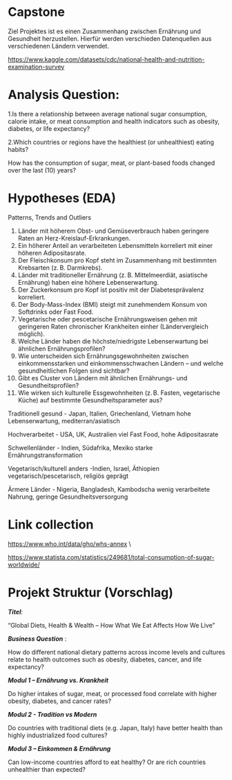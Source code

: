 # Capstone

Ziel Projektes ist es einen Zusammenhang zwischen Ernährung und Gesundheit herzustellen. Hierfür werden verschieden Datenquellen aus verschiedenen Ländern verwendet.

https://www.kaggle.com/datasets/cdc/national-health-and-nutrition-examination-survey


# Analysis Question:
1.Is there a relationship between average national sugar consumption, calorie intake, or meat consumption and health indicators such as obesity, diabetes, or life expectancy?

2.Which countries or regions have the healthiest (or unhealthiest) eating habits?

How has the consumption of sugar, meat, or plant-based foods changed over the last (10) years?


# Hypotheses (EDA)
Patterns, Trends and Outliers 
1. Länder mit höherem Obst- und Gemüseverbrauch haben geringere Raten an Herz-Kreislauf-Erkrankungen.
2. Ein höherer Anteil an verarbeiteten Lebensmitteln korreliert mit einer höheren Adipositasrate.
3. Der Fleischkonsum pro Kopf steht im Zusammenhang mit bestimmten Krebsarten (z. B. Darmkrebs).
4. Länder mit traditioneller Ernährung (z. B. Mittelmeerdiät, asiatische Ernährung) haben eine höhere Lebenserwartung.
5. Der Zuckerkonsum pro Kopf ist positiv mit der Diabetesprävalenz korreliert.
6. Der Body-Mass-Index (BMI) steigt mit zunehmendem Konsum von Softdrinks oder Fast Food.
7.  Vegetarische oder pescetarische Ernährungsweisen gehen mit geringeren Raten chronischer Krankheiten einher (Ländervergleich möglich).
8. Welche Länder haben die höchste/niedrigste Lebenserwartung bei ähnlichen Ernährungsprofilen?
9. Wie unterscheiden sich Ernährungsgewohnheiten zwischen einkommensstarken und einkommensschwachen Ländern – und welche gesundheitlichen Folgen sind sichtbar?
10. Gibt es Cluster von Ländern mit ähnlichen Ernährungs- und Gesundheitsprofilen?
11. Wie wirken sich kulturelle Essgewohnheiten (z. B. Fasten, vegetarische Küche) auf bestimmte Gesundheitsparameter aus?




Traditionell gesund -	Japan, Italien, Griechenland, Vietnam	hohe Lebenserwartung, mediterran/asiatisch

Hochverarbeitet - USA, UK, Australien	viel Fast Food, hohe Adipositasrate

Schwellenländer - 	Indien, Südafrika, Mexiko	starke Ernährungstransformation

Vegetarisch/kulturell anders -Indien, Israel, Äthiopien	vegetarisch/pescetarisch, religiös geprägt

Ärmere Länder -	Nigeria, Bangladesh, Kambodscha	wenig verarbeitete Nahrung, geringe Gesundheitsversorgung



# Link collection

https://www.who.int/data/gho/whs-annex \


https://www.statista.com/statistics/249681/total-consumption-of-sugar-worldwide/

# Projekt Struktur (Vorschlag)

___Titel___:

“Global Diets, Health & Wealth – How What We Eat Affects How We Live”


___Business Question___ :

How do different national dietary patterns across income levels and cultures relate to health outcomes such as obesity, diabetes, cancer, and life expectancy?


___Modul 1 – Ernährung vs. Krankheit___

Do higher intakes of sugar, meat, or processed food correlate with higher obesity, diabetes, and cancer rates?

___Modul 2 - Tradition vs Modern___


Do countries with traditional diets (e.g. Japan, Italy) have better health than highly industrialized food cultures?


___Modul 3 – Einkommen & Ernährung___

Can low-income countries afford to eat healthy? Or are rich countries unhealthier than expected?

